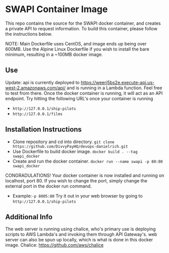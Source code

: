 # SWAPI Container Image

This repo contains the source for the SWAPI docker container, and creates a private API to request information.
To build this container, please follow the instructions below.

NOTE: Main Dockerfile uses CentOS, and image ends up being over 600MB. Use the Alpine Linux Dockerfile if you wish to install the bare minimum, resulting in a ~100MB docker image.

Use
---
Update: api is currently deployed to https://weerj5bs2e.execute-api.us-west-2.amazonaws.com/api/ and is running in a Lambda function. Feel free to test from there.
Once the docker container is running, it will act as an API endpoint.
Try hitting the following URL's once your container is running
- `http://127.0.0.1/ship-pilots`
- `http://127.0.0.1/films`

Installation Instructions
---

* Clone repository and cd into directory.
  `git clone https://github.com/DivvyPayHQ/devops-danielrich.git`
* Use Dockerfile to build docker image.
  `docker build . --tag swapi_docker`
* Create and run the docker container.
  `docker run --name swapi -p 80:80 swapi_docker`

CONGRADULATIONS! Your docker container is now installed and running on localhost, port 80.
If you wish to change the port, simply change the external port in the docker run command.
- Example:`-p 8005:80`
Try it out in your web browser by going to `http://127.0.0.1/ship-pilots`

Additional Info
---
The web server is running using chalice, who's primary use is deploying scripts to AWS Lambda's and invoking them through API Gateway's.
web server can also be spun up locally, which is what is done in this docker image.
Chalice: https://github.com/aws/chalice
